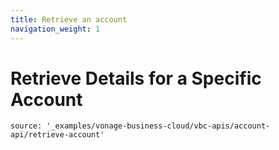 ```yaml
---
title: Retrieve an account
navigation_weight: 1
---
```


# Retrieve Details for a Specific Account

```building_blocks
source: '_examples/vonage-business-cloud/vbc-apis/account-api/retrieve-account'
```
